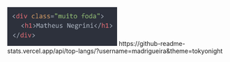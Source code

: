<img src="ReadMe.jpg" width="50%">
https://github-readme-stats.vercel.app/api/top-langs/?username=madrigueira&theme=tokyonight

